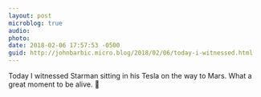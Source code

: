 ```yaml
---
layout: post
microblog: true
audio: 
photo: 
date: 2018-02-06 17:57:53 -0500
guid: http://johnbarbic.micro.blog/2018/02/06/today-i-witnessed.html
---
```

Today I witnessed Starman sitting in his Tesla on the way to Mars.  What a great moment to be alive.  🚀
